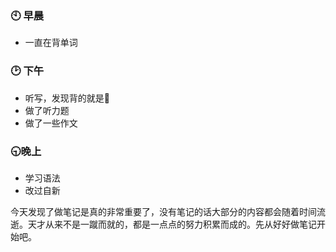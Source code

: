 ###  :clock10: 早晨

- 一直在背单词

### :clock2:  下午

- 听写，发现背的就是:shit:
- 做了听力题
- 做了一些作文

###  :clock930:晚上

- 学习语法
- 改过自新

今天发现了做笔记是真的非常重要了，没有笔记的话大部分的内容都会随着时间流逝。天才从来不是一蹴而就的，都是一点点的努力积累而成的。先从好好做笔记开始吧。



